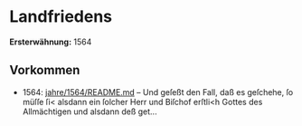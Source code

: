 # Landfriedens

**Ersterwähnung:** 1564

## Vorkommen
- 1564: [jahre/1564/README.md](../jahre/1564/README.md) – Und geſeßt den
Fall, daß es geſchehe, ſo müſſe ſi< alsdann ein ſolcher
Herr und Biſchof erſtli<h Gottes des Allmächtigen und
alsdann deß get...
